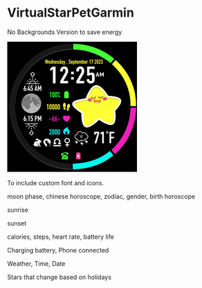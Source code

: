 # VirtualStarPetGarmin
No Backgrounds Version to save energy

![alt text](https://github.com/SarahBass/VirtualStarPetGarmin/blob/main/Largest%20garmin%203.png)

To include custom font and icons. 

moon phase, chinese horoscope, zodiac, gender, birth horoscope

sunrise

sunset

calories, steps, heart rate, battery life

Charging battery, Phone connected

Weather, Time, Date

Stars that change based on holidays
